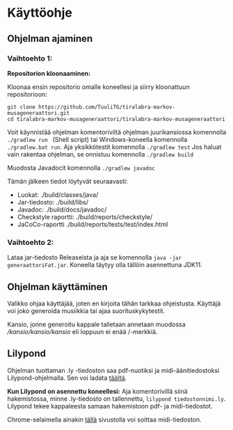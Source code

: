 # Käyttöohje

## Ohjelman ajaminen
### Vaihtoehto 1:

**Repositorion kloonaaminen:**

Kloonaa ensin repositorio omalle koneellesi ja siirry kloonattuun repositorioon:
```
git clone https://github.com/TuuliTG/tiralabra-markov-musageneraattori.git
cd tiralabra-markov-musageneraattori/tiralabra-markov-musageneraattori
```
Voit käynnistää ohjelman komentoriviltä ohjelman juurikansiossa komennolla `./gradlew run ` (Shell script) tai Windows-koneella komennolla `./gradlew.bat run`.
Aja yksikkötestit komennolla `./gradlew test`
Jos haluat vain rakentaa ohjelman, se onnistuu komennolla  `./gradlew build`

Muodosta Javadocit komennolla `./gradlew javadoc`

Tämän jälkeen tiedot löytyvät seuraavasti:
* Luokat: ./build/classes/java/
* Jar-tiedosto: ./build/libs/
* Javadoc: ./build/docs/javadoc/
* Checkstyle raportti: ./build/reports/checkstyle/
* JaCoCo-raportti ./build/reports/tests/test/index.html


### Vaihtoehto 2:
Lataa jar-tiedosto Releaseista ja aja se komennolla `java -jar generaattoriFat.jar`. Koneella täytyy olla tällöin asennettuna JDK11.

## Ohjelman käyttäminen

Valikko ohjaa käyttäjää, joten en kirjoita tähän tarkkaa ohjeistusta. Käyttäjä voi joko generoida musiikkia tai ajaa suorituskykytestit. 

Kansio, jonne generoitu kappale talletaan annetaan muodossa */kansio/kansio/kansio* eli loppuun ei enää /-merkkiä. 

## Lilypond

Ohjelman tuottaman .ly -tiedoston saa pdf-nuotiksi ja midi-äänitiedostoksi Lilypond-ohjelmalla. Sen voi ladata [täältä](https://lilypond.org/download.html).

**Kun Lilypond on asennettu koneellesi:**
Aja komentorivillä siinä hakemistossa, minne .ly-tiedosto on tallennettu, `lilypond tiedostonnimi.ly`.
Lilypond tekee kappaleesta samaan hakemistoon pdf- ja midi-tiedostot. 

Chrome-selaimella ainakin [tällä](http://midiplayer.ehubsoft.net/) sivustolla voi soittaa midi-tiedoston.
